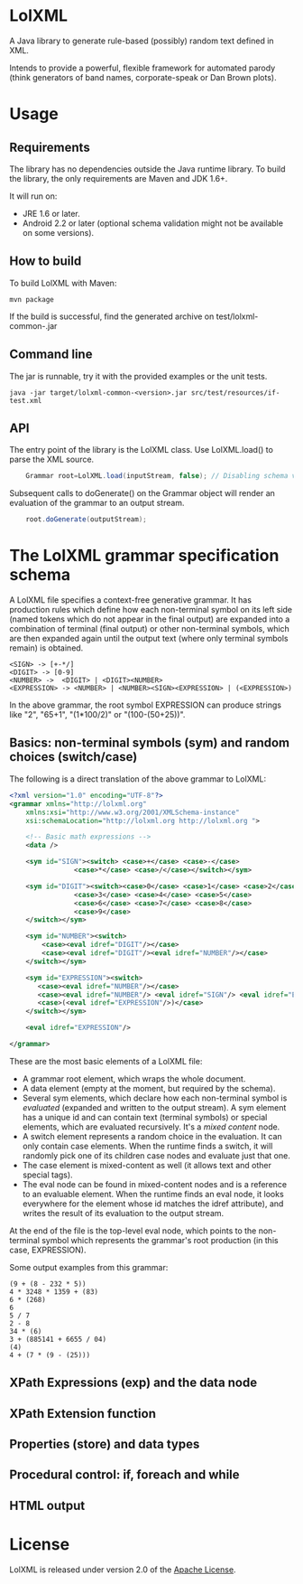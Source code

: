 LolXML
======

A Java library to generate rule-based (possibly) random text defined in XML.
 
Intends to provide a powerful, flexible framework for automated parody (think
generators of band names, corporate-speak or Dan Brown plots).

Usage
=====

Requirements
------------
The library has no dependencies outside the Java runtime library. To build the 
library, the only requirements are Maven and JDK 1.6+.

It will run on:

- JRE 1.6 or later.
- Android 2.2 or later (optional schema validation might not be available on some
versions).


How to build
------------

To build LolXML with Maven:

	mvn package

If the build is successful, find the generated archive 
on test/lolxml-common-<Version>.jar


Command line
------------

The jar is runnable, try it with the provided examples or the unit tests.

	java -jar target/lolxml-common-<version>.jar src/test/resources/if-test.xml 

API
---

The entry point of the library is the LolXML class. Use LolXML.load() to parse
the XML source. 

```java
	Grammar root=LolXML.load(inputStream, false); // Disabling schema validation
```
Subsequent calls to doGenerate() on the Grammar object will 
render an evaluation of the grammar to an output stream.

```java
	root.doGenerate(outputStream);
```
The LolXML grammar specification schema
=======================================

A LolXML file specifies a context-free generative grammar. It has 
production rules which define how each non-terminal symbol on 
its left side (named tokens which do not appear in the final output) 
are expanded into a combination of terminal (final output) or other 
non-terminal symbols, which are then expanded again until the output 
text (where only terminal symbols remain) is obtained. 

	<SIGN> -> [+-*/]
	<DIGIT> -> [0-9]
	<NUMBER> ->  <DIGIT> | <DIGIT><NUMBER>
	<EXPRESSION> -> <NUMBER> | <NUMBER><SIGN><EXPRESSION> | (<EXPRESSION>)

In the above grammar, the root symbol EXPRESSION can produce strings
like "2", "65+1", "(1\*100/2)" or "(100-(50+25))".

Basics: non-terminal symbols (sym) and random choices (switch/case)
-------------------------------------------------------------------

The following is a direct translation of the above grammar to LolXML:

```xml
<?xml version="1.0" encoding="UTF-8"?>
<grammar xmlns="http://lolxml.org" 
	xmlns:xsi="http://www.w3.org/2001/XMLSchema-instance" 
	xsi:schemaLocation="http://lolxml.org http://lolxml.org ">

	<!-- Basic math expressions -->
	<data />

	<sym id="SIGN"><switch>	<case>+</case> <case>-</case>
				<case>*</case> <case>/</case></switch></sym>

	<sym id="DIGIT"><switch><case>0</case> <case>1</case> <case>2</case>
				<case>3</case> <case>4</case> <case>5</case>
				<case>6</case> <case>7</case> <case>8</case>
				<case>9</case>
	</switch></sym>

	<sym id="NUMBER"><switch>
		<case><eval idref="DIGIT"/></case>
		<case><eval idref="DIGIT"/><eval idref="NUMBER"/></case>
	</switch></sym>

	<sym id="EXPRESSION"><switch>
	   <case><eval idref="NUMBER"/></case> 
	   <case><eval idref="NUMBER"/> <eval idref="SIGN"/> <eval idref="EXPRESSION"/></case> 
	   <case>(<eval idref="EXPRESSION"/>)</case> 
	</switch></sym>

	<eval idref="EXPRESSION"/>

</grammar>
```
These are the most basic elements of a LolXML file:

- A grammar root element, which wraps the whole document.
- A data element (empty at the moment, but required by the schema).
- Several sym elements, which declare how each non-terminal symbol is
*evaluated* (expanded and written to the output stream). A sym element 
has a unique id and can contain text (terminal symbols) or special 
elements, which are evaluated recursively. It's a *mixed content* node.
- A switch element represents a random choice in the evaluation. It can
only contain case elements. When the runtime finds a switch, it will 
randomly pick one of its children case nodes and evaluate just that one.
- The case element is mixed-content as well (it allows text and other
special tags).
- The eval node can be found in mixed-content nodes and is a reference to an
evaluable element. When the runtime finds an eval node, it looks everywhere
for the element whose id matches the idref attribute), and writes the result
of its evaluation to the output stream.

At the end of the file is the top-level eval node, which points to the
non-terminal symbol which represents the grammar's root production (in this
case, EXPRESSION).

Some output examples from this grammar:

	(9 + (8 - 232 * 5))
	4 * 3248 * 1359 + (83)
	6 * (268)
	6
	5 / 7
	2 - 8
	34 * (6)
	3 + (885141 + 6655 / 04)
	(4)
	4 + (7 * (9 - (25)))

XPath Expressions (exp) and the data node 
-----------------------------------------

XPath Extension function
------------------------

Properties (store) and data types
---------------------------------

Procedural control: if, foreach and while
-----------------------------------------

HTML output
-----------

License
=======

LolXML is released under version 2.0 of the [Apache License](http://www.apache.org/licenses/LICENSE-2.0).
